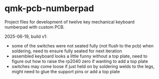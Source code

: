 # qmk-pcb-numberpad
Project files for development of twelve key mechanical keyboard numberpad with custom PCB. 

2025-06-19, build v1:
- some of the switches were not seated fully (not flush to the pcb) when soldering, need to ensure fully seated for next iteration
- assembled keyboard looks a little funny without a top plate, need to figure out how to raise the rp2040 zero if wanting to add a top plate
- switches may come loose if just held on by soldering welds to the legs, might need to glue the support pins or add a top plate
